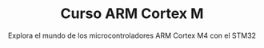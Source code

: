 
<body>

  <header>
    <h1>Curso ARM Cortex M</h1>
    <p>Explora el mundo de los microcontroladores ARM Cortex M4 con el STM32</p>
  </header>
</body>

  
